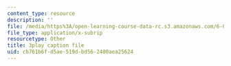 ```yaml
---
content_type: resource
description: ''
file: /media/https%3A/open-learning-course-data-rc.s3.amazonaws.com/6-004-computation-structures-spring-2017/cb761b6fd5ae519dbd562400aea25624_Um6UH_PRJ4k.vtt
file_type: application/x-subrip
resourcetype: Other
title: 3play caption file
uid: cb761b6f-d5ae-519d-bd56-2400aea25624
---
```

